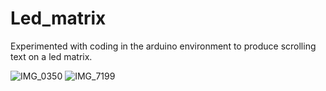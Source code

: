# Led_matrix
Experimented with coding in the arduino environment to produce scrolling text on a led matrix.

![IMG_0350](https://github.com/user-attachments/assets/f1c58463-0faf-4e95-a2fa-b0727d73eb86)
![IMG_7199](https://github.com/user-attachments/assets/a04feafa-719c-44e4-b09c-20a6dd4028f7)
